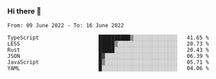 ### Hi there 👋

<!--START_SECTION:waka-->

```text
From: 09 June 2022 - To: 16 June 2022

TypeScript                   ██████████▒░░░░░░░░░░░░░░   41.65 %
LESS                         █████▒░░░░░░░░░░░░░░░░░░░   20.73 %
Rust                         █████░░░░░░░░░░░░░░░░░░░░   20.43 %
JSON                         █▓░░░░░░░░░░░░░░░░░░░░░░░   06.39 %
JavaScript                   █▒░░░░░░░░░░░░░░░░░░░░░░░   05.71 %
YAML                         █░░░░░░░░░░░░░░░░░░░░░░░░   04.06 %
```

<!--END_SECTION:waka-->

<!--
**jtaox/jtaox** is a ✨ _special_ ✨ repository because its `README.md` (this file) appears on your GitHub profile.

Here are some ideas to get you started:

- 🔭 I’m currently working on ...
- 🌱 I’m currently learning ...
- 👯 I’m looking to collaborate on ...
- 🤔 I’m looking for help with ...
- 💬 Ask me about ...
- 📫 How to reach me: ...
- 😄 Pronouns: ...
- ⚡ Fun fact: ...
-->
